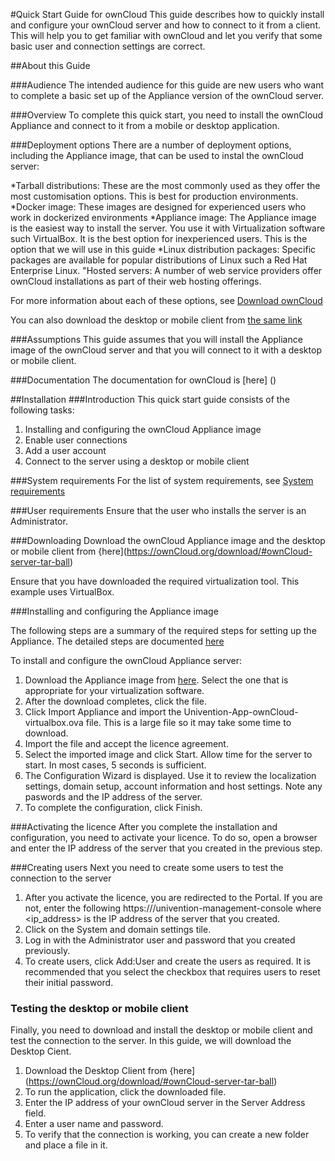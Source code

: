 #Quick Start Guide for ownCloud
This guide describes how to quickly install and configure your ownCloud server and how to connect to it from a client. This will help you to get familiar with ownCloud and let you verify that some basic user and connection settings are correct.

##About this Guide

###Audience
The intended audience for this guide are new users who want to complete a basic set up of the Appliance version of the ownCloud server. 

###Overview
To complete this quick start, you need to install the ownCloud Appliance and connect to it from a mobile or desktop application. 

###Deployment options
There are a number of deployment options, including the Appliance image, that can be used to instal the ownCloud server:

*Tarball distributions: These are the most commonly used as they offer the most customisation options. This is best for production environments.
*Docker image: These images are designed for experienced users who work in dockerized environments
*Appliance image: The Appliance image is the easiest way to install the server. You use it with Virtualization software such VirtualBox. It is the best option for inexperienced users. This is the option that we will use in this guide
*Linux distribution packages: Specific packages are available for popular distributions of Linux such a Red Hat Enterprise Linux. 
"Hosted servers: A number of web service providers offer ownCloud installations as part of their web hosting offerings. 
 
For more information about each of these options, see [Download ownCloud](https://ownCloud.org/download/#ownCloud-server-tar-ball)

You can also download the desktop or mobile client from [the same link](https://ownCloud.org/download/#ownCloud-server-tar-ball)

###Assumptions
This guide assumes that you will install the Appliance image of the ownCloud server and that you will connect to it with a desktop or mobile client. 

###Documentation
The documentation for ownCloud is [here] ()


##Installation
###Introduction
This quick start guide consists of the following tasks:

1. Installing and configuring the ownCloud Appliance image
2. Enable user connections
3. Add a user account
4. Connect to the server using a desktop or mobile client


###System requirements
For the list of system requirements, see [System requirements](https://doc.ownCloud.com/server/admin_manual/installation/system_requirements.html) 

###User requirements
Ensure that the user who installs the server is an Administrator. 

###Downloading
Download the ownCloud Appliance image and the desktop or mobile client from {here](https://ownCloud.org/download/#ownCloud-server-tar-ball)
 
Ensure that you have downloaded the required virtualization tool. This example uses VirtualBox.  

###Installing and configuring the Appliance image

The following steps are a summary of the required steps for setting up the Appliance. The detailed steps are documented [here](https://doc.ownCloud.com/server/admin_manual/appliance/installation.html) 

To install and configure the ownCloud Appliance server: 

1. Download the Appliance image from [here](https://ownCloud.org/download/#ownCloud-server-tar-ball). Select the one that is appropriate for your virtualization software. 
2. After the download completes, click the file. 
3. Click Import Appliance and import the Univention-App-ownCloud-virtualbox.ova file. This is a large file so it may take some time to download. 
4. Import the file and accept the licence agreement. 
5. Select the imported image and click Start. Allow time for the server to start. In most cases, 5 seconds is sufficient. 
6. The Configuration Wizard is displayed. Use it to review the localization settings, domain setup, account information and host settings. Note any paswords and the IP address of the server. 
7. To complete the configuration, click Finish. 

###Activating the licence
After you complete the installation and configuration, you need to activate your licence. To do so, open a browser and enter the IP address of the server that you created in the previous step.

###Creating users
Next you need to create some users to test the connection to the server

1. After you activate the licence, you are redirected to the Portal. If you are not, enter the following https://<ip address>/univention-management-console where <ip_address> is the IP address of the server that you created.
2. Click on the System and domain settings tile. 
3. Log in with the Administrator user and password that you created previously. 
4. To create users, click Add:User and create the users as required. It is recommended that you select the checkbox that requires users to reset their initial password.

### Testing the desktop or mobile client
Finally, you need to download and install the desktop or mobile client and test the connection to the server. In this guide, we will download the Desktop Cient. 
1. Download the Desktop Client from {here](https://ownCloud.org/download/#ownCloud-server-tar-ball)
2. To run the application, click the downloaded file. 
3. Enter the IP address of your ownCloud server in the Server Address field. 
4. Enter a user name and password. 
5. To verify that the connection is working, you can create a new folder and place a file in it. 

